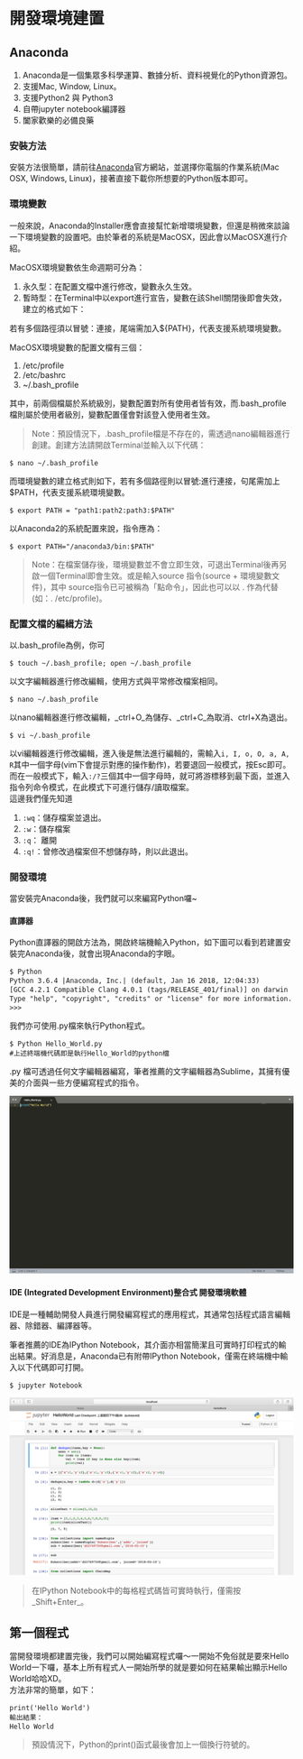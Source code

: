 # 開發環境建置

## Anaconda

1. Anaconda是一個集眾多科學運算、數據分析、資料視覺化的Python資源包。
2. 支援Mac, Window, Linux。
3. 支援Python2 與 Python3
4. 自帶jupyter notebook編譯器
5. 闔家歡樂的必備良藥

### 安裝方法

安裝方法很簡單，請前往[Anaconda](https://www.anaconda.com/download/#macos)官方網站，並選擇你電腦的作業系統\(Mac OSX, Windows, Linux\)，接著直接下載你所想要的Python版本即可。

### 環境變數

一般來說，Anaconda的Installer應會直接幫忙新增環境變數，但還是稍微來談論一下環境變數的設置吧。由於筆者的系統是MacOSX，因此會以MacOSX進行介紹。  
  
MacOSX環境變數依生命週期可分為：  
1. 永久型：在配置文檔中進行修改，變數永久生效。  
2. 暫時型：在Terminal中以export進行宣告，變數在該Shell關閉後即會失效，建立的格式如下：

若有多個路徑須以冒號：連接，尾端需加入${PATH}，代表支援系統環境變數。

MacOSX環境變數的配置文檔有三個：  
1. /etc/profile  
2. /etc/bashrc  
3. ~/.bash\_profile  
  
其中，前兩個檔屬於系統級別，變數配置對所有使用者皆有效，而.bash\_profile檔則屬於使用者級別，變數配置僅會對該登入使用者生效。

> Note：預設情況下，.bash\_profile檔是不存在的，需透過nano編輯器進行創建。創建方法請開啟Terminal並輸入以下代碼：

```text
$ nano ~/.bash_profile
```

而環境變數的建立格式則如下，若有多個路徑則以冒號:進行連接，句尾需加上$PATH，代表支援系統環境變數。

```text
$ export PATH = "path1:path2:path3:$PATH"
```

以Anaconda2的系統配置來說，指令應為：

```text
$ export PATH="/anaconda3/bin:$PATH"
```

> Note：在檔案儲存後，環境變數並不會立即生效，可退出Terminal後再另啟一個Terminal即會生效。或是輸入source 指令\(source + 環境變數文件\)，其中 source指令已可被稱為「點命令」，因此也可以以 . 作為代替\(如：. /etc/profile\)。

### 配置文檔的編緝方法

以.bash\_profile為例，你可

```text
$ touch ~/.bash_profile; open ~/.bash_profile
```

以文字編輯器進行修改編輯，使用方式與平常修改檔案相同。

```text
$ nano ~/.bash_profile
```

以nano編輯器進行修改編輯，_ctrl+O_為儲存、_ctrl+C_為取消、ctrl+X為退出。

```text
$ vi ~/.bash_profile
```

以vi編輯器進行修改編輯，進入後是無法進行編輯的，需輸入`i, I, o, O, a, A, R`其中一個字母\(vim下會提示對應的操作動作\)，若要退回一般模式，按Esc即可。而在一般模式下，輸入`:/?`三個其中一個字母時，就可將游標移到最下面，並進入指令列命令模式，在此模式下可進行儲存/讀取檔案。  
這邊我們僅先知道  
1. `:wq`：儲存檔案並退出。  
2. `:w`：儲存檔案  
3. `:q`： 離開  
4. `:q!`：曾修改過檔案但不想儲存時，則以此退出。

### 開發環境

當安裝完Anaconda後，我們就可以來編寫Python囉~

#### 直譯器

Python直譯器的開啟方法為，開啟終端機輸入Python，如下圖可以看到若建置安裝完Anaconda後，就會出現Anaconda的字眼。

```text
$ Python
Python 3.6.4 |Anaconda, Inc.| (default, Jan 16 2018, 12:04:33)
[GCC 4.2.1 Compatible Clang 4.0.1 (tags/RELEASE_401/final)] on darwin
Type "help", "copyright", "credits" or "license" for more information.
>>> 
```

我們亦可使用.py檔來執行Python程式。

```text
$ Python Hello_World.py
#上述終端機代碼即是執行Hello_World的python檔
```

.py 檔可透過任何文字編輯器編寫，筆者推薦的文字編輯器為Sublime，其擁有優美的介面與一些方便編寫程式的指令。

![Sublime](.gitbook/assets/ying-mu-kuai-zhao-20180512-shang-wu-12.58.10%20%281%29.png)

#### IDE \(Integrated Development Environment\)整合式 開發環境軟體

IDE是一種輔助開發人員進行開發編寫程式的應用程式，其通常包括程式語言編輯器、除錯器、編譯器等。  
  
筆者推薦的IDE為IPython Notebook，其介面亦相當簡潔且可實時打印程式的輸出結果。好消息是，Anaconda已有附帶IPython Notebook，僅需在終端機中輸入以下代碼即可打開。

```text
$ jupyter Notebook
```

![IPython Notebook](.gitbook/assets/ying-mu-kuai-zhao-20180512-shang-wu-1.11.45.png)

> 在IPython Notebook中的每格程式碼皆可實時執行，僅需按_Shift+Enter_。

## 第一個程式

當開發環境都建置完後，我們可以開始編寫程式囉～一開始不免俗就是要來Hello World一下囉，基本上所有程式人一開始所學的就是要如何在結果輸出顯示Hello World哈哈XD。  
方法非常的簡單，如下：

```text
print('Hello World')
輸出結果：
Hello World
```

> 預設情況下，Python的print\(\)函式最後會加上一個換行符號的。


